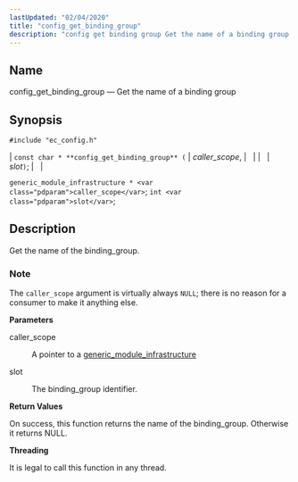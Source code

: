 ```yaml
---
lastUpdated: "02/04/2020"
title: "config_get_binding_group"
description: "config get binding group Get the name of a binding group const char config get binding group caller scope slot generic module infrastructure caller scope int slot Get the name of the binding group The caller scope argument is virtually always NULL there is no reason for a consumer to..."
---
```


<a name="apis.config_get_binding_group"></a> 
## Name

config_get_binding_group — Get the name of a binding group

## Synopsis

`#include "ec_config.h"`

| `const char * **config_get_binding_group** (` | <var class="pdparam">caller_scope</var>, |   |
|   | <var class="pdparam">slot</var>`)`; |   |

`generic_module_infrastructure * <var class="pdparam">caller_scope</var>`;
`int <var class="pdparam">slot</var>`;<a name="idp48819136"></a> 
## Description

Get the name of the binding_group.

### Note

The `caller_scope` argument is virtually always `NULL`; there is no reason for a consumer to make it anything else.

**<a name="idp48822224"></a> Parameters**

<dl class="variablelist">

<dt>caller_scope</dt>

<dd>

A pointer to a [generic_module_infrastructure](/momentum/3/3-api/structs-generic-module-infrastructure)

</dd>

<dt>slot</dt>

<dd>

The binding_group identifier.

</dd>

</dl>

**<a name="idp48827552"></a> Return Values**

On success, this function returns the name of the binding_group. Otherwise it returns NULL.

**<a name="idp48828544"></a> Threading**

It is legal to call this function in any thread.
